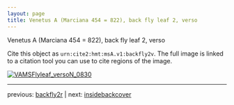 ```yaml
---
layout: page
title: Venetus A (Marciana 454 = 822), back fly leaf 2, verso
---
```


Venetus A (Marciana 454 = 822), back fly leaf 2, verso

Cite this object as `urn:cite2:hmt:msA.v1:backfly2v`.  The full image is linked to a citation tool you can use to cite regions of the image.

[![VAMSFlyleaf_versoN_0830](http://www.homermultitext.org/iipsrv?IIIF=/project/homer/pyramidal/deepzoom/hmt/vaimg/2017a/VAMSFlyleaf_versoN_0830.tif/full/800,/0/default.jpg)](http://www.homermultitext.org/ict2/?urn=urn:cite2:hmt:vaimg.2017a:VAMSFlyleaf_versoN_0830) 

---

previous:  [backfly2r](../backfly2r/) | next: [insidebackcover](../insidebackcover/)